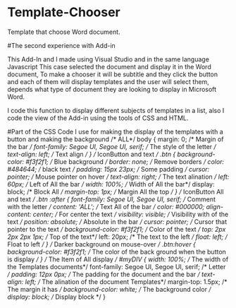 # Template-Chooser
Template that choose Word document.

#The second experience with Add-in

This Add-In and I made using Visual Studio and in the same language Javascript 
This case selected the document and display it in the Word document, To make a chooser it will be subtitle and they click the button and each of them will display templates and the user will select them, depends what type of document they are looking to display in Microsoft Word.

I code this function to display different subjects of templates in a list, also I code the view of the Add-in using the tools of CSS and HTML.

#Part of the CSS Code I use for making the display of the templates with a button and making the background 
/*  ALL*/
body {
    margin: 0; /* Margin of the bar */
    font-family: Segoe UI, Segoe UI, serif; /* The style of the letter */
    text-align: left; /* Text align */
}
/* IconButton and text */
.btn {
    background-color: #f3f2f1; /* Blue background */
    border: none; /* Remove borders */
    color: #484644; /* black text */
    padding: 15px 23px; /* Some padding */
    cursor: pointer; /* Mouse pointer on hover */
    text-align: right; /* The text alination */
    left: 60px; /* Left of All the bar */
    width: 100%; /* Width of All the bar*/
    display: block; /* Block All */
    margin-top: 1px; /* Margin All the top */
}
    /* IconButton All and text */
    .btn :after {
        font-family: Segoe UI, Segoe UI, serif; /* Comment with the letter */
        content: 'ALL'; /* Text All of the bar */
        color: #000000;
        align-content: center; /* For center the text */
        visibility: visible; /* Visibility with of the text */
        position: absolute; /* Absolute in the bar */
        cursor: pointer; /* Cursor that pointer to the text */
        background-color: #f3f2f1; /* Color of the text */
        top: 2px 2px 2px 1px; /* Top of the text*/
        left: 20px; /* The text to the left */
        float: left; /* Float to left */
    }
    /* Darker background on mouse-over */
    .btn:hover {
        background-color: #f3f2f1; /* The color of the back ground when the button is display */
    }
/* The Item of All display */
#myDIV {
    width: 100%; /* The width of the Templates documents*/
    font-family: Segoe UI, Segoe UI, serif; /* Letter */
    padding: 12px 0px; /* The padding for the document and the bar */
    text-align: left; /* The alination of the document Templates*/
    margin-top: 1.5px; /* The margin it has */
    background-color: white; /* The background color */
    display: block; /* Display block */
}



